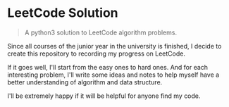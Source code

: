 # LeetCode Solution

> A python3 solution to LeetCode algorithm problems.

Since all courses of the junior year in the university is finished, I decide to create this repository to recording my progress on LeetCode.

If it goes well, I'll start from the easy ones to hard ones. And for each interesting problem, I'll write some ideas and notes to help myself have a better understanding of algorithm and data structure.

I'll be extremely happy if it will be helpful for anyone find my code.